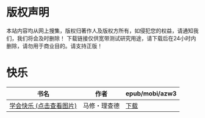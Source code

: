# 版权声明

本站内容均从网上搜集，版权归著作人及版权方所有，如侵犯您的权益，请通知我们，我们将会及时删除！ 下载链接仅供宽带测试研究用途，请下载后在24小时内删除，请勿用于商业目的。请支持正版！

# 快乐

| 书名 | 作者 | epub/mobi/azw3 |
| --- | --- | --- |
| [学会快乐 (点击查看图片)](https://www.dushupai.com/attachment/2024/06/08/385aa55796e936dc.jpeg) | 马修・理查德 | [下载](https://url89.ctfile.com/f/31084289-1357052965-df8220?p=8866) |
